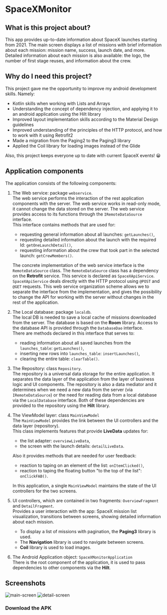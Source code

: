 # SpaceXMonitor

## What is this project about? ##

This app provides up-to-date information about SpaceX launches starting from 2021.
The main screen displays a list of missions with brief information about each mission: mission name, success, launch date, and more.
Detailed information about each mission is also available: the logo, the number of first stage reuses, and information about the crew.

## Why do I need this project? ##

This project gave me the opportunity to improve my android development skills. Namely:

- Kotlin skills when working with Lists and Arrays
- Understanding the concept of dependency injection, and applying it to an android application using the Hilt library
- Improved layout implementation skills according to the Material Design guidelines
- Improved understanding of the principles of the HTTP protocol, and how to work with it using Retrofit2
- Made a migration from the Paging2 to the Paging3 library
- Applied the Coil library for loading images instead of the Glide

Also, this project keeps everyone up to date with current SpaceX events! :grinning:

## Application components ##

The application consists of the following components:
1. The Web service: package `webservice`.  
The web service performs the interaction of the rest application components with the server.
The web service works in read-only mode, it cannot change the data stored on the server.
The web service provides access to its functions through the `IRemoteDataSource` interface.  
This interface contains methods that are used for:
    - requesting general information about all launches: `getLaunches()`,
    - requesting detailed information about the launch with the required Id: `getOneLaunchDetail()`,
    - requesting information about the crew that took part in the selected launch: `getCrewMembers()`.
    
    The concrete implementation of the web service interface is the `RemoteDataSource` class.
The `RemoteDataSource` class has a dependency on the **Retrofit** service.
This service is declared as `SpaceXApiService`.
`SpaceXApiService` deals directly with the HTTP protocol using `@POST` and `@GET` requests.
This web service organization scheme allows we to separate the interface from the implementation,
and gives the possibility to change the API for working with the server without changes in the rest of the application.  

2. The Local database: package `localdb`.  
The local DB is needed to save a local cache of missions downloaded from the server.
The database is based on the **Room** library.
Access to the database API is provided through the `DatabaseDao` interface.  
There are methods declared in this interface that serves to:
    - reading information about all saved launches from the `launches_table`: `getLaunches()`,
    - inserting new rows into `launches_table`: `insertLaunches()`,
    - clearing the entire table: `clearTable()`.  

3. The Repository: class `Repository`.  
The repository is a universal data storage for the entire application.
It separates the data layer of the application from the layer of business logic and UI components.
The repository is also a data mediator and it determines when we need a new data from the server (via `IRemoteDataSource`)
or the need for reading data from a local database via the `LocalDatabase` interface.
Both of these dependencies are provided to the repository using the **Hilt** library.  

4. The ViewModel layer: class `MainViewModel`  
The `MainViewModel` provides the link between the UI controllers and the data layer (repository).  
This class implements features that provide **LiveData** updates for:
    - the list adapter: `overviewLiveData`,
    - the screen with the launch details: `detailLiveData`.  

    Also it provides methods that are needed for user feedback:  
    - reaction to taping on an element of the list: `onItemClicked()`,
    - reaction to taping the floating button "to the top of the list": `onClickFAB()`.  

    In this application, a single `MainViewModel` maintains the state of the UI controllers for the two screens.

5. UI controllers, which are contained in two fragments: `OverviewFragment` and `DetailFragment`.  
Provides a user interaction with the app: SpaceX mission list visualization,
transitions between screens, showing detailed information about each mission.
    - To display a list of missions with pagination, the **Paging3** library is used.
    - The **Navigation** library is used to navigate between screens.
    - **Coil** library is used to load images.  

6. The Android Application object: `SpaceXMonitorApplication`  
There is the root component of the application, it is used to pass dependencies to other
components via the **Hilt**.

## Screenshots ##

![main-screen](https://user-images.githubusercontent.com/102755986/196852367-d3fbdb0d-4e9e-471f-a921-e354fc5d155b.png "List of missions")
![detail-screen](https://user-images.githubusercontent.com/102755986/196852359-ba1f3a4c-e3f1-4508-b0c3-736566ee2388.png "Detailed information")

### Download the APK ###
